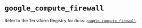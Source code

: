 # `google_compute_firewall`

Refer to the Terraform Registry for docs: [`google_compute_firewall`](https://registry.terraform.io/providers/hashicorp/google/5.18.0/docs/resources/compute_firewall).
